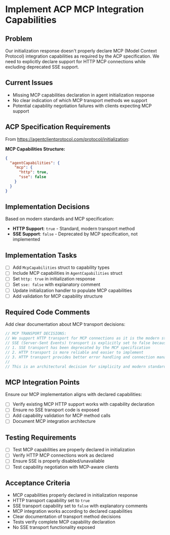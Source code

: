 # Implement ACP MCP Integration Capabilities

## Problem
Our initialization response doesn't properly declare MCP (Model Context Protocol) integration capabilities as required by the ACP specification. We need to explicitly declare support for HTTP MCP connections while excluding deprecated SSE support.

## Current Issues
- Missing MCP capabilities declaration in agent initialization response
- No clear indication of which MCP transport methods we support
- Potential capability negotiation failures with clients expecting MCP support

## ACP Specification Requirements
From https://agentclientprotocol.com/protocol/initialization:

**MCP Capabilities Structure:**
```json
{
  "agentCapabilities": {
    "mcp": {
      "http": true,
      "sse": false
    }
  }
}
```

## Implementation Decisions
Based on modern standards and MCP specification:
- **HTTP Support**: `true` - Standard, modern transport method
- **SSE Support**: `false` - Deprecated by MCP specification, not implemented

## Implementation Tasks
- [ ] Add `McpCapabilities` struct to capability types
- [ ] Include MCP capabilities in `AgentCapabilities` struct
- [ ] Set `http: true` in initialization response
- [ ] Set `sse: false` with explanatory comment
- [ ] Update initialization handler to populate MCP capabilities
- [ ] Add validation for MCP capability structure

## Required Code Comments
Add clear documentation about MCP transport decisions:

```rust
// MCP TRANSPORT DECISIONS:
// We support HTTP transport for MCP connections as it is the modern standard.
// SSE (Server-Sent Events) transport is explicitly set to false because:
// 1. SSE transport has been deprecated by the MCP specification
// 2. HTTP transport is more reliable and easier to implement
// 3. HTTP transport provides better error handling and connection management
//
// This is an architectural decision for simplicity and modern standards.
```

## MCP Integration Points
Ensure our MCP implementation aligns with declared capabilities:
- [ ] Verify existing MCP HTTP support works with capability declaration
- [ ] Ensure no SSE transport code is exposed
- [ ] Add capability validation for MCP method calls
- [ ] Document MCP integration architecture

## Testing Requirements
- [ ] Test MCP capabilities are properly declared in initialization
- [ ] Verify HTTP MCP connections work as declared
- [ ] Ensure SSE is properly disabled/unavailable
- [ ] Test capability negotiation with MCP-aware clients

## Acceptance Criteria
- MCP capabilities properly declared in initialization response
- HTTP transport capability set to `true`
- SSE transport capability set to `false` with explanatory comments
- MCP integration works according to declared capabilities
- Clear documentation of transport method decisions
- Tests verify complete MCP capability declaration
- No SSE transport functionality exposed